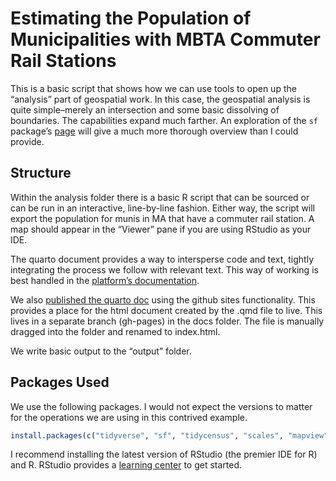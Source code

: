 Estimating the Population of Municipalities with MBTA Commuter Rail
Stations
================

This is a basic script that shows how we can use tools to open up the
“analysis” part of geospatial work. In this case, the geospatial
analysis is quite simple–merely an intersection and some basic
dissolving of boundaries. The capabilities expand much farther. An
exploration of the `sf` package’s
[page](https://r-spatial.github.io/sf/) will give a much more thorough
overview than I could provide.

## Structure

Within the analysis folder there is a basic R script that can be sourced
or can be run in an interactive, line-by-line fashion. Either way, the
script will export the population for munis in MA that have a commuter
rail station. A map should appear in the “Viewer” pane if you are using
RStudio as your IDE.

The quarto document provides a way to intersperse code and text, tightly
integrating the process we follow with relevant text. This way of
working is best handled in the [platform’s
documentation](https://quarto.org/).

We also [published the quarto
doc](https://ctpsstaff.github.io/MBTA_CR_muni_population/) using the
github sites functionality. This provides a place for the html document
created by the .qmd file to live. This lives in a separate branch
(gh-pages) in the docs folder. The file is manually dragged into the
folder and renamed to index.html.

We write basic output to the “output” folder.

## Packages Used

We use the following packages. I would not expect the versions to matter
for the operations we are using in this contrived example.

``` r
install.packages(c("tidyverse", "sf", "tidycensus", "scales", "mapview", "gt"))
```

I recommend installing the latest version of RStudio (the premier IDE
for R) and R. RStudio provides a [learning
center](https://education.rstudio.com/learn/beginner/) to get started.
